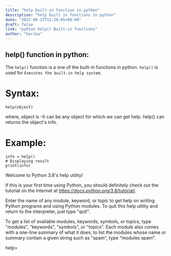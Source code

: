 ```yaml
---
title: "help built-in function in python"
description: "help built in functions in python"
date: "2022-08-17T11:20:05+09:00"
draft: false
link: "pyhton help() Built-in functions"
author: "harika"
---
```


## help() function in python:
The `help()` function is a one of the built-in functions in python.
`help()` is used for `Executes the built-in help system`.

# Syntax:
```
help(object)  
```
where,
object is -It can be any object for which we can get help.
help() can returns the object's info.

# Example:
```
info = help()  
# Displaying result  
print(info)  
```
Welcome to Python 3.8's help utility!

If this is your first time using Python, you should definitely check out
the tutorial on the Internet at https://docs.python.org/3.8/tutorial/.

Enter the name of any module, keyword, or topic to get help on writing
Python programs and using Python modules.  To quit this help utility and
return to the interpreter, just type "quit".

To get a list of available modules, keywords, symbols, or topics, type
"modules", "keywords", "symbols", or "topics".  Each module also comes
with a one-line summary of what it does; to list the modules whose name
or summary contain a given string such as "spam", type "modules spam".

help>
```
